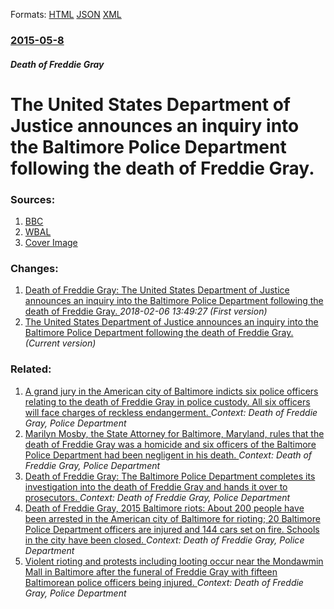 
Formats: [HTML](/news/2015/05/8/the-united-states-department-of-justice-announces-an-inquiry-into-the-baltimore-police-department-following-the-death-of-freddie-gray.html)  [JSON](/news/2015/05/8/the-united-states-department-of-justice-announces-an-inquiry-into-the-baltimore-police-department-following-the-death-of-freddie-gray.json)  [XML](/news/2015/05/8/the-united-states-department-of-justice-announces-an-inquiry-into-the-baltimore-police-department-following-the-death-of-freddie-gray.xml)  

### [2015-05-8](/news/2015/05/8/index.md)

##### Death of Freddie Gray
# The United States Department of Justice announces an inquiry into the Baltimore Police Department following the death of Freddie Gray. 




### Sources:

1. [BBC](http://www.bbc.com/news/world-us-canada-32632516)
2. [WBAL](http://www.wbaltv.com/news/Motion-filed-to-have-Marilyn-Mosby-recuse-herself/32895776)
2. [Cover Image](http://ichef-1.bbci.co.uk/news/1024/media/images/82843000/jpg/_82843301_hi027069904.jpg)

### Changes:

1. [Death of Freddie Gray: The United States Department of Justice announces an inquiry into the Baltimore Police Department following the death of Freddie Gray. ](/news/2015/05/8/death-of-freddie-gray-the-united-states-department-of-justice-announces-an-inquiry-into-the-baltimore-police-department-following-the-death.md) _2018-02-06 13:49:27 (First version)_
1. [The United States Department of Justice announces an inquiry into the Baltimore Police Department following the death of Freddie Gray. ](/news/2015/05/8/the-united-states-department-of-justice-announces-an-inquiry-into-the-baltimore-police-department-following-the-death-of-freddie-gray.md) _(Current version)_

### Related:

1. [A grand jury in the American city of Baltimore indicts six police officers relating to the death of Freddie Gray in police custody. All six officers will face charges of reckless endangerment. ](/news/2015/05/21/a-grand-jury-in-the-american-city-of-baltimore-indicts-six-police-officers-relating-to-the-death-of-freddie-gray-in-police-custody-all-six.md) _Context: Death of Freddie Gray, Police Department_
2. [Marilyn Mosby, the State Attorney for Baltimore, Maryland, rules that the death of Freddie Gray was a homicide and six officers of the Baltimore Police Department had been negligent in his death. ](/news/2015/05/1/marilyn-mosby-the-state-attorney-for-baltimore-maryland-rules-that-the-death-of-freddie-gray-was-a-homicide-and-six-officers-of-the-balti.md) _Context: Death of Freddie Gray, Police Department_
3. [Death of Freddie Gray: The Baltimore Police Department completes its investigation into the death of Freddie Gray and hands it over to prosecutors. ](/news/2015/04/30/death-of-freddie-gray-the-baltimore-police-department-completes-its-investigation-into-the-death-of-freddie-gray-and-hands-it-over-to-prose.md) _Context: Death of Freddie Gray, Police Department_
4. [Death of Freddie Gray, 2015 Baltimore riots: About 200 people have been arrested in the American city of Baltimore for rioting; 20 Baltimore Police Department officers are injured and 144 cars set on fire. Schools in the city have been closed. ](/news/2015/04/28/death-of-freddie-gray-2015-baltimore-riots-about-200-people-have-been-arrested-in-the-american-city-of-baltimore-for-rioting-20-baltimore.md) _Context: Death of Freddie Gray, Police Department_
5. [Violent rioting and protests including looting occur near the Mondawmin Mall in Baltimore after the funeral of Freddie Gray with fifteen Baltimorean police officers being injured. ](/news/2015/04/27/violent-rioting-and-protests-including-looting-occur-near-the-mondawmin-mall-in-baltimore-after-the-funeral-of-freddie-gray-with-fifteen-bal.md) _Context: Death of Freddie Gray, Police Department_
